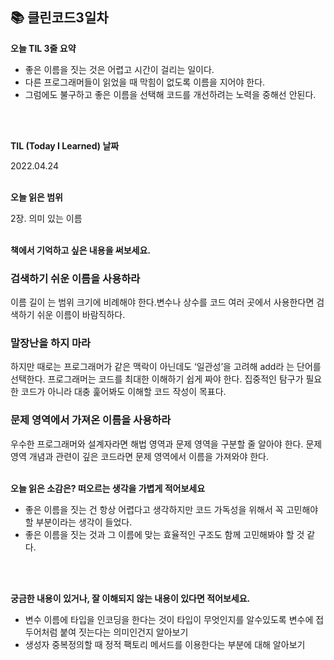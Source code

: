 ## 📚 클린코드3일차

**오늘 TIL 3줄 요약**

-   좋은 이름을 짓는 것은 어렵고 시간이 걸리는 일이다.
-   다른 프로그래머들이 읽었을 때 막힘이 없도록 이름을 지어야 한다.
-   그럼에도 불구하고 좋은 이름을 선택해 코드를 개선하려는 노력을 중해선 안된다.

<br/>  
<br/>  

**TIL (Today I Learned) 날짜**

2022.04.24
<br/>
<br/>  

**오늘 읽은 범위**

2장. 의미 있는 이름
<br/>
<br/>  

**책에서 기억하고 싶은 내용을 써보세요.**

### 검색하기 쉬운 이름을 사용하라
이름 길이 는 범위 크기에 비례해야 한다.변수나 상수를 코드 여러 곳에서 사용한다면 검색하기 쉬운 이름이 바람직하다.

### 말장난을 하지 마라
하지만 때로는 프로그래머가 같은 맥락이 아닌데도 ‘일관성’을 고려해 add라 는 단어를 선택한다.
프로그래머는 코드를 최대한 이해하기 쉽게 짜야 한다. 집중적인 탐구가 필요 한 코드가 아니라 대충 훑어봐도 이해할 코드 작성이 목표다.

### 문제 영역에서 가져온 이름을 사용하라
우수한 프로그래머와 설계자라면 해법 영역과 문제 영역을 구분할 줄 알아야 한다. 문제 영역 개념과 관련이 깊은 코드라면 문제 영역에서 이름을 가져와야 한다.
<br/>
<br/>

**오늘 읽은 소감은? 떠오르는 생각을 가볍게 적어보세요**
- 좋은 이름을 짓는 건 항상 어렵다고 생각하지만 코드 가독성을 위해서 꼭 고민해야 할 부분이라는 생각이 들었다.
- 좋은 이름을 짓는 것과 그 이름에 맞는 효율적인 구조도 함께 고민해봐야 할 것 같다.

<br/>
<br/>

**궁금한 내용이 있거나, 잘 이해되지 않는 내용이 있다면 적어보세요.**
- 변수 이름에 타입을 인코딩을 한다는 것이 타입이 무엇인지를 알수있도록 변수에 접두어처럼 붙여 짓는다는 의미인건지 알아보기
- 생성자 중복정의할 때 정적 팩토리 메서드를 이용한다는 부분에 대해 알아보기

